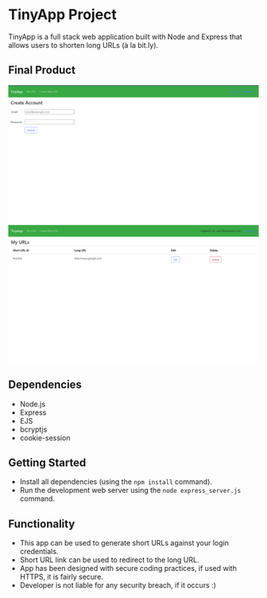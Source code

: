 # TinyApp Project

TinyApp is a full stack web application built with Node and Express that allows users to shorten long URLs (à la bit.ly).

## Final Product

!["registration page"](https://github.com/tajjav/tinyapp/blob/main/docs/Registration-page.png)
!["main urls page showing users short URLs"](https://github.com/tajjav/tinyapp/blob/main/docs/urls-page.png)

## Dependencies

- Node.js
- Express
- EJS
- bcryptjs
- cookie-session

## Getting Started

- Install all dependencies (using the `npm install` command).
- Run the development web server using the `node express_server.js` command.

## Functionality

- This app can be used to generate short URLs against your login credentials.
- Short URL link can be used to redirect to the long URL.
- App has been designed with secure coding practices, if used with HTTPS, it is fairly secure.
- Developer is not liable for any security breach, if it occurs :)
